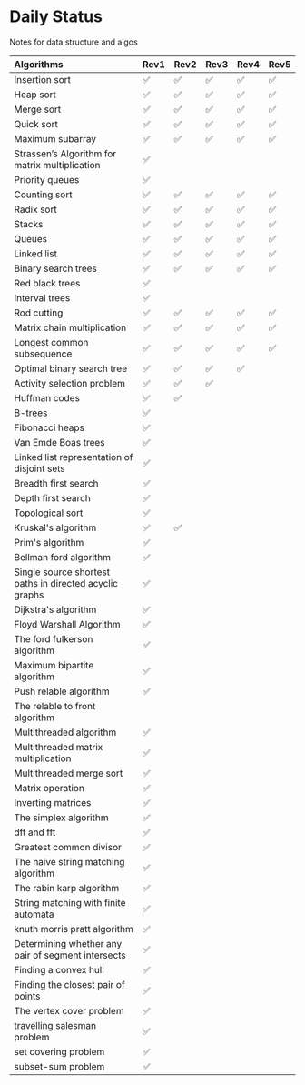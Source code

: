 # Daily Status
Notes for data structure and algos


|Algorithms|Rev1|Rev2|Rev3|Rev4|Rev5|
|:---------|:---|----|----|:---|:---|
|Insertion sort|:white_check_mark:|:white_check_mark:|:white_check_mark:|:white_check_mark:|:white_check_mark:|
|Heap sort|:white_check_mark:|:white_check_mark:|:white_check_mark:|:white_check_mark:|:white_check_mark:|
|Merge sort|:white_check_mark:|:white_check_mark:|:white_check_mark:|:white_check_mark:|:white_check_mark:|
|Quick sort|:white_check_mark:|:white_check_mark:|:white_check_mark:|:white_check_mark:|:white_check_mark:|
|Maximum subarray|:white_check_mark:|:white_check_mark:|:white_check_mark:|:white_check_mark:|:white_check_mark:|
|Strassen’s Algorithm for matrix multiplication|:white_check_mark:|
|Priority queues|:white_check_mark:|
|Counting sort|:white_check_mark:|:white_check_mark:|:white_check_mark:|:white_check_mark:|:white_check_mark:|
|Radix sort|:white_check_mark:|:white_check_mark:|:white_check_mark:|:white_check_mark:|:white_check_mark:|
|Stacks|:white_check_mark:|:white_check_mark:|:white_check_mark:|:white_check_mark:|:white_check_mark:|
|Queues|:white_check_mark:|:white_check_mark:|:white_check_mark:|:white_check_mark:|:white_check_mark:|
|Linked list|:white_check_mark:|:white_check_mark:|:white_check_mark:|:white_check_mark:|:white_check_mark:|
|Binary search trees|:white_check_mark:|:white_check_mark:|:white_check_mark:|:white_check_mark:|:white_check_mark:|
|Red black trees|:white_check_mark:|
|Interval trees|:white_check_mark:|
|Rod cutting|:white_check_mark:|:white_check_mark:|:white_check_mark:|:white_check_mark:|:white_check_mark:|
|Matrix chain multiplication|:white_check_mark:|:white_check_mark:|:white_check_mark:|:white_check_mark:|:white_check_mark:|
|Longest common subsequence|:white_check_mark:|:white_check_mark:|:white_check_mark:|:white_check_mark:|:white_check_mark:|
|Optimal binary search tree|:white_check_mark:|:white_check_mark:|:white_check_mark:|:white_check_mark:|
|Activity selection problem|:white_check_mark:|:white_check_mark:|:white_check_mark:|
|Huffman codes|:white_check_mark:|:white_check_mark:|
|B-trees|:white_check_mark:|
|Fibonacci heaps|:white_check_mark:|
|Van Emde Boas trees|:white_check_mark:|
|Linked list representation of disjoint sets|:white_check_mark:|
|Breadth first search|:white_check_mark:|
|Depth first search|:white_check_mark:|
|Topological sort|:white_check_mark:|
|Kruskal's algorithm|:white_check_mark:|:white_check_mark:|
|Prim's algorithm|:white_check_mark:|
|Bellman ford algorithm|:white_check_mark:|
|Single source shortest paths in directed acyclic graphs|:white_check_mark:|
|Dijkstra's algorithm|:white_check_mark:|
|Floyd Warshall Algorithm|:white_check_mark:|
|The ford fulkerson algorithm|:white_check_mark:|
|Maximum bipartite algorithm|:white_check_mark:|
|Push relable algorithm|:white_check_mark:|
|The relable to front algorithm|
|Multithreaded algorithm|:white_check_mark:|
|Multithreaded matrix multiplication|:white_check_mark:|
|Multithreaded merge sort|:white_check_mark:|
|Matrix operation|:white_check_mark:|
|Inverting matrices|:white_check_mark:|
|The simplex algorithm|:white_check_mark:|
|dft and fft|:white_check_mark:|
|Greatest common divisor|:white_check_mark:|
|The naive string matching algorithm|:white_check_mark:|
|The rabin karp algorithm|:white_check_mark:|
|String matching with finite automata|:white_check_mark:|
| knuth morris pratt algorithm|:white_check_mark:|
|Determining whether any pair of segment intersects|:white_check_mark:|
|Finding a convex hull|:white_check_mark:|
|Finding the closest pair of points|:white_check_mark:|
|The vertex cover problem|:white_check_mark:|
| travelling salesman problem|:white_check_mark:|
| set covering problem|:white_check_mark:|
| subset-sum problem|:white_check_mark:|











